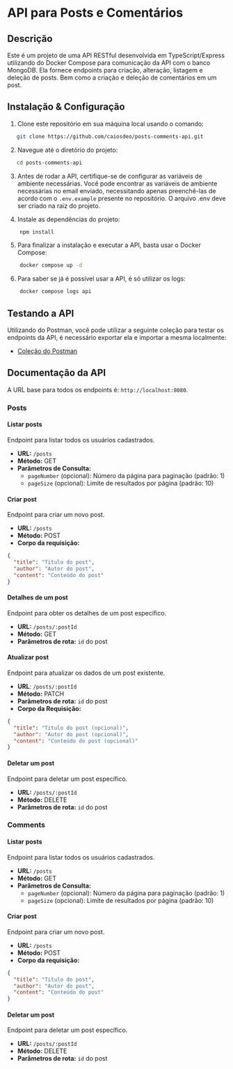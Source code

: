# API para Posts e Comentários

## Descrição

Este é um projeto de uma API RESTful desenvolvida em TypeScript/Express utilizando do Docker Compose para comunicação da API com o banco MongoDB. 
Ela fornece endpoints para criação, alteração, listagem e deleção de posts.
Bem como a criação e deleção de comentários em um post.

## Instalação & Configuração

1. Clone este repositório em sua máquina local usando o comando:
```bash
   git clone https://github.com/caiosdeo/posts-comments-api.git
```

2. Navegue até o diretório do projeto:
```bash
   cd posts-comments-api
```
3. Antes de rodar a API, certifique-se de configurar as variáveis de ambiente necessárias. 
Você pode encontrar as variáveis de ambiente necessárias no email enviado, necessitando apenas preenchê-las de acordo com o `.env.example` presente no repositório.
O arquivo .env deve ser criado na raiz do projeto.

4. Instale as dependências do projeto:
```bash
    npm install
```

5. Para finalizar a instalação e executar a API, basta usar o Docker Compose:
```bash
    docker compose up -d
```

6. Para saber se já é possível usar a API, é só utilizar os logs:
```bash
    docker compose logs api
```

## Testando a API

Utilizando do Postman, você pode utilizar a seguinte coleção para testar os endpoints da API, é necessário exportar ela e importar a mesma localmente:

- [Coleção do Postman](https://www.postman.com/caiosdeo/workspace/posts-comments-api/collection/34022638-4a8bdc28-6cc9-4e38-8721-f907fbe3711f?action=share&source=copy-link&creator=34022638)

## Documentação da API

A URL base para todos os endpoints é: `http://localhost:8080`.

### Posts

#### Listar posts

Endpoint para listar todos os usuários cadastrados.

- **URL:** `/posts`
- **Método:** GET
- **Parâmetros de Consulta:**
  - `pageNumber` (opcional): Número da página para paginação (padrão: 1)
  - `pageSize` (opcional): Limite de resultados por página (padrão: 10)

#### Criar post

Endpoint para criar um novo post.
- **URL:** `/posts`
- **Método:** POST
- **Corpo da requisição:**
```json
{
  "title": "Titulo do post",
  "author": "Autor do post",
  "content": "Conteúdo do post"
}
```

#### Detalhes de um post

Endpoint para obter os detalhes de um post específico.

- **URL:** `/posts/:postId`
- **Método:** GET
- **Parâmetros de rota:** `id` do post

#### Atualizar post

Endpoint para atualizar os dados de um post existente.

- **URL**: `/posts/:postId`
- **Método:** PATCH
- **Parâmetros de rota:** `id` do post
- **Corpo da Requisição:**
```json
{
  "title": "Titulo do post (opcional)",
  "author": "Autor do post (opcional)",
  "content": "Conteúdo do post (opcional)"
}
```

#### Deletar um post

Endpoint para deletar um post específico.

- **URL:** `/posts/:postId`
- **Método:** DELETE
- **Parâmetros de rota:** `id` do post

### Comments

#### Listar posts

Endpoint para listar todos os usuários cadastrados.

- **URL:** `/posts`
- **Método:** GET
- **Parâmetros de Consulta:**
  - `pageNumber` (opcional): Número da página para paginação (padrão: 1)
  - `pageSize` (opcional): Limite de resultados por página (padrão: 10)

#### Criar post

Endpoint para criar um novo post.
- **URL:** `/posts`
- **Método:** POST
- **Corpo da requisição:**
```json
{
  "title": "Titulo do post",
  "author": "Autor do post",
  "content": "Conteúdo do post"
}
```

#### Deletar um post

Endpoint para deletar um post específico.

- **URL:** `/posts/:postId`
- **Método:** DELETE
- **Parâmetros de rota:** `id` do post